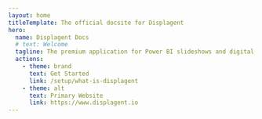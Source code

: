 ```yaml
---
layout: home
titleTemplate: The official docsite for Displagent
hero:
  name: Displagent Docs
  # text: Welcome
  tagline: The premium application for Power BI slideshows and digital signage.
  actions:
    - theme: brand
      text: Get Started
      link: /setup/what-is-displagent
    - theme: alt
      text: Primary Website
      link: https://www.displagent.io
---
```

